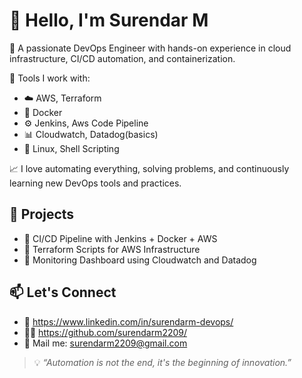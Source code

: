 # 👋 Hello, I'm Surendar M

🚀 A passionate DevOps Engineer with hands-on experience in cloud infrastructure, CI/CD automation, and containerization.  

📌 Tools I work with:
- ☁️ AWS, Terraform
- 🐳 Docker
- ⚙️ Jenkins, Aws Code Pipeline
- 📊 Cloudwatch, Datadog(basics)
- 🐧 Linux, Shell Scripting

📈 I love automating everything, solving problems, and continuously learning new DevOps tools and practices.


## 🔧 Projects

- 🔹 CI/CD Pipeline with Jenkins + Docker + AWS
- 🔹 Terraform Scripts for AWS Infrastructure
- 🔹 Monitoring Dashboard using Cloudwatch and Datadog



## 📫 Let's Connect

- 💼 https://www.linkedin.com/in/surendarm-devops/
- 🧑‍💻 https://github.com/surendarm2209/
- 📧 Mail me: surendarm2209@gmail.com



> 💡 *“Automation is not the end, it's the beginning of innovation.”*
